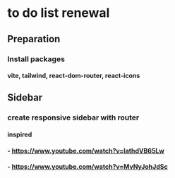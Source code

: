 # to do list renewal

## Preparation

### Install packages

#### vite, tailwind, react-dom-router, react-icons

## Sidebar

### create responsive sidebar with router

#### inspired

#### - https://www.youtube.com/watch?v=IathdVB65Lw

#### - https://www.youtube.com/watch?v=MvNyJohJdSc
